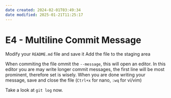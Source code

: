 ```yaml
---
date created: 2024-02-01T03:49:34
date modified: 2025-01-21T11:25:17
---
```


# E4 - Multiline Commit Message

Modify your `README.md` file and save it
Add the file to the staging area

When commiting the file ommit the `--message`, this will open an editor.
In this editor you are may write longer commit messages, the first line will be most prominent, therefore set is wisely.
When you are done writing your message, save and close the file (`Ctrl+x` for nano, `:wq` for vi/vim)

Take a look at `git log` now.
